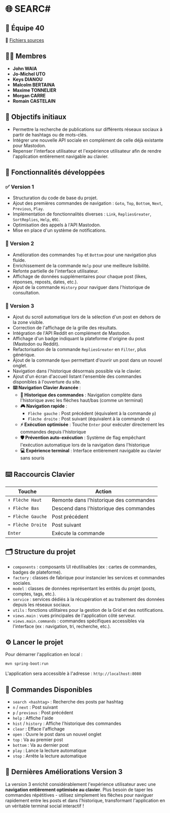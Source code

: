 # 🌐 SEARC#

## 👥 Équipe 40
🔗 [Fichiers sources](https://github.com/Tyvain/noelmusk/tree/equipe40)

## 🧑‍💻 Membres
- **John WAIA**
- **Jo-Michel UTO**
- **Keys DIANOU**
- **Malcolm BERTAINA**
- **Maxime TONNELIER**
- **Morgan CARRE**
- **Romain CASTELAIN**

## 🎯 Objectifs initiaux
- Permettre la recherche de publications sur différents réseaux sociaux à partir de hashtags ou de mots-clés.  
- Intégrer une nouvelle API sociale en complément de celle déjà existante pour Mastodon.  
- Repenser l'interface utilisateur et l'expérience utilisateur afin de rendre l'application entièrement navigable au clavier.

## 🚀 Fonctionnalités développées

### ✅ Version 1
- Structuration du code de base du projet.
- Ajout des premières commandes de navigation : `Goto`, `Top`, `Bottom`, `Next`, `Previous`, `Play`.
- Implémentation de fonctionnalités diverses : `Link`, `RepliesGreater`, `SortReplies`, `Help`, etc.
- Optimisation des appels à l'API Mastodon.
- Mise en place d'un système de notifications.

### 🚧 Version 2
- Amélioration des commandes `Top` et `Bottom` pour une navigation plus fluide.
- Enrichissement de la commande `Help` pour une meilleure lisibilité.
- Refonte partielle de l'interface utilisateur.
- Affichage de données supplémentaires pour chaque post (likes, réponses, reposts, dates, etc.).
- Ajout de la commande `History` pour naviguer dans l'historique de consultation.

### 🔬 Version 3
- Ajout du scroll automatique lors de la sélection d'un post en dehors de la zone visible.
- Correction de l'affichage de la grille des résultats.
- Intégration de l'API Reddit en complément de Mastodon.
- Affichage d'un badge indiquant la plateforme d'origine du post (Mastodon ou Reddit).
- Refactorisation de la commande `RepliesGreater` en `Filter`, plus générique.
- Ajout de la commande `Open` permettant d'ouvrir un post dans un nouvel onglet.
- Navigation dans l'historique désormais possible via le clavier.
- Ajout d'un écran d'accueil listant l'ensemble des commandes disponibles à l'ouverture du site.
- **⌨️ Navigation Clavier Avancée** :
  - **🔄 Historique des commandes** : Navigation complète dans l'historique avec les flèches haut/bas (comme un terminal)
  - **🎮 Navigation rapide** : 
    - `Flèche gauche` : Post précédent (équivalent à la commande `p`)
    - `Flèche droite` : Post suivant (équivalent à la commande `n`)
  - **⚡ Exécution optimisée** : Touche `Enter` pour exécuter directement les commandes depuis l'historique
  - **🛡️ Prévention auto-exécution** : Système de flag empêchant l'exécution automatique lors de la navigation dans l'historique
  - **💻 Expérience terminal** : Interface entièrement navigable au clavier sans souris

## ⌨️ Raccourcis Clavier

| Touche | Action |
|--------|--------|
| `⬆️ Flèche Haut` | Remonte dans l'historique des commandes |
| `⬇️ Flèche Bas` | Descend dans l'historique des commandes |
| `⬅️ Flèche Gauche` | Post précédent |
| `➡️ Flèche Droite` | Post suivant |
| `Enter` | Exécute la commande |

## 🗂️ Structure du projet
- `components` : composants UI réutilisables (ex : cartes de commandes, badges de plateforme).
- `factory` : classes de fabrique pour instancier les services et commandes sociales.
- `model` : classes de données représentant les entités du projet (posts, comptes, tags, etc.).
- `service` : services dédiés à la récupération et au traitement des données depuis les réseaux sociaux.
- `utils` : fonctions utilitaires pour la gestion de la Grid et des notifications.
- `views.main` : vues principales de l'application côté serveur.
- `views.main.commands` : commandes spécifiques accessibles via l'interface (ex : navigation, tri, recherche, etc.).

## ⚙️ Lancer le projet
Pour démarrer l'application en local :
```bash
mvn spring-boot:run
```

L'application sera accessible à l'adresse : `http://localhost:8080`

## 🎯 Commandes Disponibles

- `search <hashtag>` : Recherche des posts par hashtag
- `n` / `next` : Post suivant
- `p` / `previous` : Post précédent  
- `help` : Affiche l'aide
- `hist` / `history` : Affiche l'historique des commandes
- `clear` : Efface l'affichage
- `open` : Ouvre le post dans un nouvel onglet
- `top` : Va au premier post
- `bottom` : Va au dernier post
- `play` : Lance la lecture automatique
- `stop` : Arrête la lecture automatique

## 🌟 Dernières Améliorations Version 3

La version 3 enrichit considérablement l'expérience utilisateur avec une **navigation entièrement optimisée au clavier**. Plus besoin de taper les commandes répétitives - utilisez simplement les flèches pour naviguer rapidement entre les posts et dans l'historique, transformant l'application en un véritable terminal social interactif !